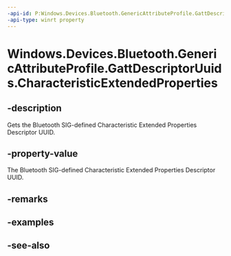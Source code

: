 ----api-id: P:Windows.Devices.Bluetooth.GenericAttributeProfile.GattDescriptorUuids.CharacteristicExtendedProperties
-api-type: winrt property
---<!-- Property syntaxpublic System.Guid CharacteristicExtendedProperties { get; }--># Windows.Devices.Bluetooth.GenericAttributeProfile.GattDescriptorUuids.CharacteristicExtendedProperties## -descriptionGets the Bluetooth SIG-defined Characteristic Extended Properties Descriptor UUID.## -property-valueThe Bluetooth SIG-defined Characteristic Extended Properties Descriptor UUID.## -remarks## -examples## -see-also